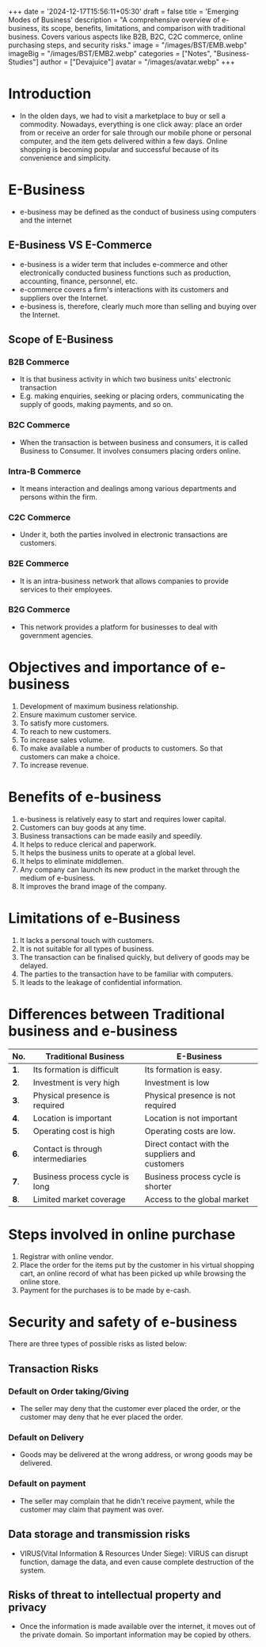 +++
date = '2024-12-17T15:56:11+05:30'
draft = false
title = 'Emerging Modes of Business'
description = "A comprehensive overview of e-business, its scope, benefits, limitations, and comparison with traditional business. Covers various aspects like B2B, B2C, C2C commerce, online purchasing steps, and security risks."
image = "/images/BST/EMB.webp"
imageBig = "/images/BST/EMB2.webp"
categories = ["Notes", "Business-Studies"]
author = ["Devajuice"]
avatar = "/images/avatar.webp"
+++

# Introduction

- In the olden days, we had to visit a marketplace to buy or sell a commodity. Nowadays, everything is one click away: place an order from or receive an order for sale through our mobile phone or personal computer, and the item gets delivered within a few days. Online shopping is becoming popular and successful because of its convenience and simplicity.

# E-Business

- e-business may be defined as the conduct of business using computers and the internet

## E-Business VS E-Commerce

- e-business is a wider term that includes e-commerce and other electronically conducted business functions such as production, accounting, finance, personnel, etc.
- e-commerce covers a firm's interactions with its customers and suppliers over the Internet.
- e-business is, therefore, clearly much more than selling and buying over the Internet.

## Scope of E-Business

### B2B Commerce

- It is that business activity in which two business units' electronic transaction
- E.g. making enquiries, seeking or placing orders, communicating the supply of goods, making payments, and so on.

### B2C Commerce

- When the transaction is between business and consumers, it is called Business to Consumer. It involves consumers placing orders online.

### Intra-B Commerce

- It means interaction and dealings among various departments and persons within the firm.

### C2C Commerce

- Under it, both the parties involved in electronic transactions are customers.

### B2E Commerce

- It is an intra-business network that allows companies to provide services to their employees.

### B2G Commerce

- This network provides a platform for businesses to deal with government agencies.

# Objectives and importance of e-business

1. Development of maximum business relationship.
2. Ensure maximum customer service.
3. To satisfy more customers.
4. To reach to new customers.
5. To increase sales volume.
6. To make available a number of products to customers. So that customers can make a choice.
7. To increase revenue.

# Benefits of e-business

1. e-business is relatively easy to start and requires lower capital.
2. Customers can buy goods at any time.
3. Business transactions can be made easily and speedily.
4. It helps to reduce clerical and paperwork.
5. It helps the business units to operate at a global level.
6. It helps to eliminate middlemen.
7. Any company can launch its new product in the market through the medium of e-business.
8. It improves the brand image of the company.

# Limitations of e-Business

1. It lacks a personal touch with customers.
2. It is not suitable for all types of business.
3. The transaction can be finalised quickly, but delivery of goods may be delayed.
4. The parties to the transaction have to be familiar with computers.
5. It leads to the leakage of confidential information.

# Differences between Traditional business and e-business

| No.    | Traditional Business              | E-Business                                          |
| ------ | --------------------------------- | --------------------------------------------------- |
| **1**. | Its formation is difficult        | Its formation is easy.                              |
| **2**. | Investment is very high           | Investment is low                                   |
| **3**. | Physical presence is required     | Physical presence is not required                   |
| **4**. | Location is important             | Location is not important                           |
| **5**. | Operating cost is high            | Operating costs are low.                            |
| **6**. | Contact is through intermediaries | Direct contact with the suppliers and <br>customers |
| **7**. | Business process cycle is long    | Business process cycle is shorter                   |
| **8**. | Limited market coverage           | Access to the global market                         |

# Steps involved in online purchase

1. Registrar with online vendor.
2. Place the order for the items put by the customer in his virtual shopping cart, an online record of what has been picked up while browsing the online store.
3. Payment for the purchases is to be made by e-cash.

# Security and safety of e-business

There are three types of possible risks as listed below:

## Transaction Risks

### Default on Order taking/Giving

- The seller may deny that the customer ever placed the order, or the customer may deny that he ever placed the order.

### Default on Delivery

- Goods may be delivered at the wrong address, or wrong goods may be delivered.

### Default on payment

- The seller may complain that he didn't receive payment, while the customer may claim that payment was over.

## Data storage and transmission risks

- VIRUS(Vital Information & Resources Under Siege): VIRUS can disrupt function, damage the data, and even cause complete destruction of the system.

## Risks of threat to intellectual property and privacy

- Once the information is made available over the internet, it moves out of the private domain. So important information may be copied by others.
